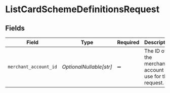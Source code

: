 # ListCardSchemeDefinitionsRequest


## Fields

| Field                                                   | Type                                                    | Required                                                | Description                                             |
| ------------------------------------------------------- | ------------------------------------------------------- | ------------------------------------------------------- | ------------------------------------------------------- |
| `merchant_account_id`                                   | *OptionalNullable[str]*                                 | :heavy_minus_sign:                                      | The ID of the merchant account to use for this request. |